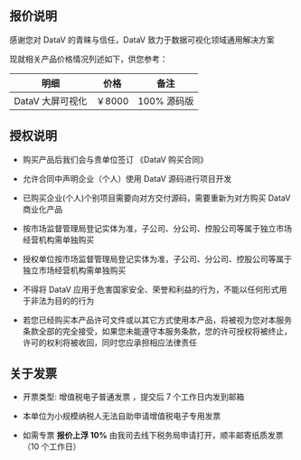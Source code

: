 ## 报价说明

感谢您对 DataV 的青睐与信任，DataV 致力于数据可视化领域通用解决方案

现就相关产品价格情况列述如下，供您参考：

| 明细             | 价格            | 备注        |
| ---------------- | --------------- | ----------- |
| DataV 大屏可视化 | ￥8000| 100% 源码版 |

## 授权说明

- 购买产品后我们会与贵单位签订 《DataV 购买合同》

- 允许合同中声明企业（个人）使用 DataV 源码进行项目开发

- 已购买企业(个人)个别项目需要向对方交付源码，需要重新为对方购买 DataV 商业化产品

- 按市场监督管理局登记实体为准，子公司、分公司、控股公司等属于独立市场经营机构需单独购买

- 授权单位按市场监督管理局登记实体为准，子公司、分公司、控股公司等属于独立市场经营机构需单独购买

- 不得将 DataV 应用于危害国家安全、荣誉和利益的行为，不能以任何形式用于非法为目的的行为

- 若您已经购买本产品许可文件或以其它方式使用本产品，将被视为您对本服务条款全部的完全接受，如果您未能遵守本服务条款，您的许可授权将被终止，许可的权利将被收回，同时您应承担相应法律责任

## 关于发票

- 开票类型: 增值税电子普通发票 ，提交后 7 个工作日内发到邮箱

- 本单位为小规模纳税人无法自助申请增值税电子专用发票

- 如需专票 **报价上浮 10%** 由我司去线下税务局申请打开，顺丰邮寄纸质发票 （10 个工作日）
